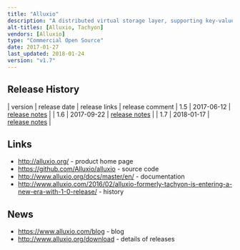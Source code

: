 ```yaml
---
title: "Alluxio"
description: "A distributed virtual storage layer, supporting key-value and filesystem interfaces (including HDFS compatibility and a FUSE driver) with support for a range of computation and storage frameworks (including Spark, MapReduce, HBase and Hive) over multiple storage layers (including in-memory, local, network, cloud and cluster file systems) with the ability to create unified and tiered storage, for example to create an in memory filesystem backed by disk to accelerate analytics jobs.  Supports a POSIX like access control model, and a CLI and web interface for browsing the storage layer and an S3 compatible API.  Java based, Open Source under the Apache 2.0 licence, hosted on GitHub, with development led by Alluxio (with significant external contributions), although they don't appear to yet provide commercial support (but do provide training).  Started in December 2012, open sourced in April 2013, with a v1.0 release in February 2016.  Formally known as Tachyon."
alt-titles: [Alluxio, Tachyon]
vendors: [Alluxio]
type: "Commercial Open Source"
date: 2017-01-27
last_updated: 2018-01-24
version: "v1.7"
---
```

## Release History

| version | release date | release links | release comment
| 1.5 | 2017-06-12 | [release notes](http://www.alluxio.org/download/releases/alluxio-150-release) |
| 1.6 | 2017-09-22 | [release notes](http://www.alluxio.org/download/releases/alluxio-160-release) |
| 1.7 | 2018-01-17 | [release notes](http://www.alluxio.org/download/releases/alluxio-170-release) |

## Links

* <http://alluxio.org/> - product home page
* <https://github.com/Alluxio/alluxio> - source code
* <http://www.alluxio.org/docs/master/en/> - documentation
* <http://www.alluxio.com/2016/02/alluxio-formerly-tachyon-is-entering-a-new-era-with-1-0-release/> - history

## News

* <https://www.alluxio.com/blog> - blog
* <http://www.alluxio.org/download> - details of releases
